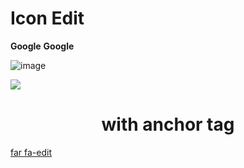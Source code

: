 # Icon Edit

__Google__
**Google**

![image](https://user-images.githubusercontent.com/70558428/133553348-c6d8bb2c-5f36-4acc-ac75-de8bb5b78535.png)

<span style="font-size: 20px;"><img src="https://user-images.githubusercontent.com/70558428/133553348-c6d8bb2c-5f36-4acc-ac75-de8bb5b78535.png"></span>



<head>
<link rel="stylesheet" href="https://use.fontawesome.com/releases/v5.8.1/css/all.css" integrity="sha384-50oBUHEmvpQ+1lW4y57PTFmhCaXp0ML5d60M1M7uH2+nqUivzIebhndOJK28anvf" crossorigin="anonymous">
</head>

<h1 align="center">with anchor tag</h1>
<a href="#"><i class="far fa-edit"></i> far fa-edit</a>
